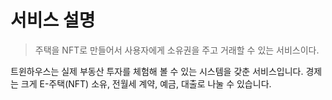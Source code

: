 # 서비스 설명

> 주택을 NFT로 만들어서 사용자에게 소유권을 주고 거래할 수 있는 서비스이다.

트윈하우스는 실제 부동산 투자를 체험해 볼 수 있는 시스템을 갖춘 서비스입니다. 경제는 크게 E-주택(NFT) 소유, 전월세 계약, 예금, 대출로 나눌 수 있습니다.
